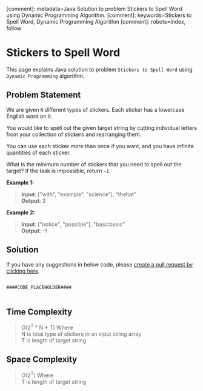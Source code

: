 [comment]: metadata=Java Solution to problem Stickers to Spell Word using Dynamic Programming Algorithm.
[comment]: keywords=Stickers to Spell Word, Dynamic Programming Algorithm
[comment]: robots=index, follow


<h1>Stickers to Spell Word</h1>
<p>
This page explains Java solution to problem <code class="inline">Stickers to Spell Word</code> using <code class="inline">Dynamic Programming</code> algorithm.
</p>


<h2 class="heading">Problem Statement</h2>
<p>
We are given <code class="inline">N</code> different types of stickers. Each sticker has a lowercase English word on it.
</p>
<p>
You would like to spell out the given target string by cutting individual letters from your collection of stickers and rearranging them.
</p>
<p>
You can use each sticker more than once if you want, and you have infinite quantities of each sticker.
</p>
<p>
What is the minimum number of stickers that you need to spell out the target? If the task is impossible, return <code class="inline">-1</code>.
</p>

<b>Example 1:</b>
<blockquote>
<p>
<b>Input</b>: ["with", "example", "science"], "thehat"<br/>
<b>Output</b>: 3<br/>
</p>
</blockquote>

<b>Example 2:</b>
<blockquote>
<p>
<b>Input</b>: ["notice", "possible"], "basicbasic"<br/>
<b>Output</b>: -1<br/>
</p>
</blockquote>


<h2 class="heading">Solution</h2>
If you have any suggestions in below code, please <a href="####LINK_PLACEHOLDER####" target="_blank" rel="noopener noreferrer" class="absolute">create a pull request by clicking here</a>.
<pre>
<code class="language-java">
####CODE_PLACEHOLDER####
</code>
</pre>


<h2 class="heading">Time Complexity</h2>
<blockquote>
<p>
O(2<sup>T</sup> * N * T) Where <br />
N is total type of stickers in an input string array <br />
T is length of target string
</p>
</blockquote>


<h2 class="heading">Space Complexity</h2>
<blockquote>
<p>
O(2<sup>T</sup>) Where <br />
T is length of target string
</p>
</blockquote>